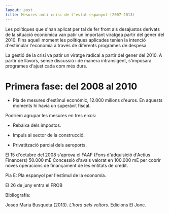```yaml
---
layout: post
title: Mesures anti crisi de l'estat espanyol (2007-2013)
---
```


Les polítiques que s'han aplicat per tal de fer front als desajustos derivats de la situació econòmica van patir un important viratgea partir del gener del 2010. Fins aquell moment les polítiques aplicades tenien la intenció d'estimular l'economia a través de diferents programes de despesa.

La gestió de la crisi va patir un viratge radical a partir del gener del 2010. A partir de llavors, sense discussió i de manera intransigent, s'imposarà programes d'ajust cada com més durs.

# Primera fase: del 2008 al 2010

* Pla de mesures d'estímul econòmic, 12.000 milions d'euros. En aquests moments hi havia un superàvit fiscal.

Podríem agrupar les mesures en tres eixos:

* Rebaixa dels impostos.

* Impuls al sector de la construcció.

* Privatització parcial dels aeroports.


El 15 d'octubre del 2008 s'aprova el FAAF (Fons d'adquisició d'Actius Financers) 50.000 mE
Concessió d'avals valorat en 100.000 mE per cobrir noves operacions de finançament de les entitats de crèdit.

Pla E: Pla espanyol per l'estímul de la economía.

El 26 de juny entra el FROB

Bibliografía:

Josep Maria Busqueta  (2013). *L'hora dels voltors*. Edicions El Jonc. 
